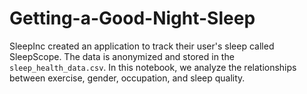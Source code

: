 # Getting-a-Good-Night-Sleep
SleepInc created an application to track their user's sleep called SleepScope. The data is anonymized and stored in the `sleep_health_data.csv`. In this notebook, we analyze the relationships between exercise, gender, occupation, and sleep quality.
